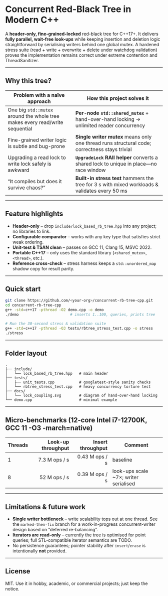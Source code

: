 # Concurrent Red-Black Tree in Modern C++

A **header-only, fine-grained-locked** red-black tree for C++17+.
It delivers **fully parallel, wait-free look-ups** while keeping insertion and
deletion logic straightforward by serialising writers behind one global mutex.
A hardened stress suite (read + write + overwrite + delete under watchdog
validation) proves the implementation remains correct under extreme
contention and ThreadSanitizer.

---

## Why this tree?

| Problem with a naïve approach                                                | How this project solves it                                                                     |
| ---------------------------------------------------------------------------- | ---------------------------------------------------------------------------------------------- |
| One big `std::mutex` around the whole tree makes every read/write sequential | **Per-node `std::shared_mutex`** + hand-over-hand locking → unlimited reader concurrency       |
| Fine-grained writer logic is subtle and bug-prone                            | **Single writer mutex** means only one thread runs structural code; correctness stays trivial  |
| Upgrading a read lock to write lock safely is awkward                        | **`UpgradeLock` RAII helper** converts a shared lock to unique in place—no race window         |
| “It compiles but does it survive chaos?”                                     | **Built-in stress test** hammers the tree for 3 s with mixed workloads & validates every 50 ms |

---

## Feature highlights

* **Header-only** – drop `include/lock_based_rb_tree.hpp` into any project; no libraries to link.
* **Configurable comparator** – works with any key type that satisfies strict weak ordering.
* **Unit-test & TSAN clean** – passes on GCC 11, Clang 15, MSVC 2022.
* **Portable C++17** – only uses the standard library (`<shared_mutex>`, `<thread>`, etc.).
* **Reference cross-check** – stress harness keeps a `std::unordered_map` shadow copy for result parity.

---

## Quick start

```bash
git clone https://github.com/<your-org>/concurrent-rb-tree-cpp.git
cd concurrent-rb-tree-cpp
g++ -std=c++17 -pthread -O2 demo.cpp -o demo
./demo                       # inserts 1..100, queries, prints tree

# Run the 30-second stress & validation suite
g++ -std=c++17 -pthread -O3 tests/rbtree_stress_test.cpp -o stress
./stress
```

---

## Folder layout

```
.
├── include/
│   └── lock_based_rb_tree.hpp   # main header
├── tests/
│   ├── unit_tests.cpp           # googletest-style sanity checks
│   └── rbtree_stress_test.cpp   # heavy concurrency torture test
├── docs/
│   └── lock_coupling.svg        # diagram of hand-over-hand locking
└── demo.cpp                     # minimal example
```

---

## Micro-benchmarks (12-core Intel i7-12700K, GCC 11 -O3 -march=native)

| Threads | Look-up throughput | Insert throughput | Comment                                |
| ------- | -----------------: | ----------------: | -------------------------------------- |
| 1       |      7.3 M ops / s |    0.43 M ops / s | baseline                               |
| 8       |       52 M ops / s |    0.39 M ops / s | look-ups scale \~7×; writer serialised |

---

## Limitations & future work

* **Single writer bottleneck** – write scalability tops out at one thread.
  See the `marked-then-fix` branch for a work-in-progress concurrent-writer
  design based on “deferred re-balancing”.
* **Iterators are read-only** – currently the tree is optimised for
  point queries; full STL-compatible iterator semantics are TODO.
* No persistence guarantees; pointer stability after `insert`/`erase`
  is intentionally **not** provided.

---

## License

MIT.  Use it in hobby, academic, or commercial projects; just keep the notice.
